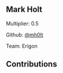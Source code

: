 
## Mark Holt
Multiplier: 0.5

Github: [@mh0lt](https://github.com/mh0lt)

Team: Erigon

## Contributions
